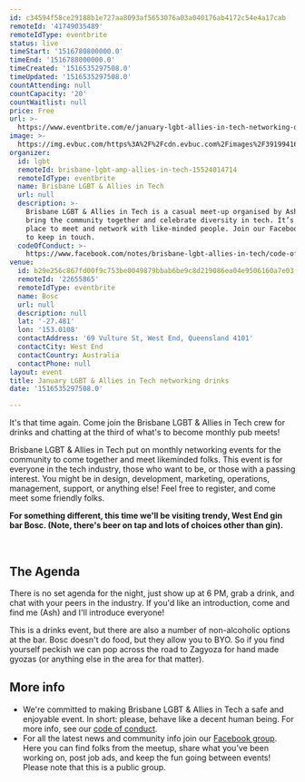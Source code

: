 ```yaml
---
id: c34594f58ce29188b1e727aa8093af5653076a03a040176ab4172c54e4a17cab
remoteId: '41749035489'
remoteIdType: eventbrite
status: live
timeStart: '1516780800000.0'
timeEnd: '1516788000000.0'
timeCreated: '1516535297508.0'
timeUpdated: '1516535297508.0'
countAttending: null
countCapacity: '20'
countWaitlist: null
price: Free
url: >-
  https://www.eventbrite.com/e/january-lgbt-allies-in-tech-networking-drinks-tickets-41749035489?aff=ebapi
image: >-
  https://img.evbuc.com/https%3A%2F%2Fcdn.evbuc.com%2Fimages%2F39199416%2F51618020442%2F1%2Foriginal.jpg?s=6a40729380edd4f62d4e08803416eb14
organizer:
  id: lgbt
  remoteId: brisbane-lgbt-amp-allies-in-tech-15524014714
  remoteIdType: eventbrite
  name: Brisbane LGBT & Allies in Tech
  url: null
  description: >-
    Brisbane LGBT & Allies in Tech is a casual meet-up organised by Ash Kyd to
    bring the community together and celebrate diversity in tech. It’s a great
    place to meet and network with like-minded people. Join our Facebook group
    to keep in touch.
  codeOfConduct: >-
    https://www.facebook.com/notes/brisbane-lgbt-allies-in-tech/code-of-conduct/350106142084029/
venue:
  id: b29e256c867fd00f9c753be0049879bbab6be9c8d219086ea04e9506160a7e03
  remoteId: '22655865'
  remoteIdType: eventbrite
  name: Bosc
  url: null
  description: null
  lat: '-27.481'
  lon: '153.0108'
  contactAddress: '69 Vulture St, West End, Queensland 4101'
  contactCity: West End
  contactCountry: Australia
  contactPhone: null
layout: event
title: January LGBT & Allies in Tech networking drinks
date: '1516535297508.0'

---
```

<P>It's that time again. Come join the Brisbane LGBT &amp; Allies in Tech crew for drinks and chatting at the third of what's to become monthly pub meets!</P>
<P>Brisbane LGBT &amp; Allies in Tech put on monthly networking events for the community to come together and meet likeminded folks. This event is for everyone in the tech industry, those who want to be, or those with a passing interest. You might be in design, development, marketing, operations, management, support, or anything else! Feel free to register, and come meet some friendly folks.</P>
<P><STRONG>For something different, this time we'll be visiting trendy, West End gin bar Bosc. (Note, there's beer on tap and lots of choices other than gin).</STRONG></P>
<P><BR></P>
<H2>The Agenda</H2>
<P>There is no set agenda for the night, just show up at 6 PM, grab a drink, and chat with your peers in the industry. If you'd like an introduction, come and find me (Ash) and I'll introduce everyone!</P>
<P>This is a drinks event, but there are also a number of non-alcoholic options at the bar. Bosc doesn't do food, but they allow you to BYO. So if you find yourself peckish we can pop across the road to Zagyoza for hand made gyozas (or anything else in the area for that matter).</P>
<H2>More info</H2>
<UL>
<LI>We're committed to making Brisbane LGBT &amp; Allies in Tech a safe and enjoyable event. In short: please, behave like a decent human being. For more info, see our <A HREF="https://www.facebook.com/notes/brisbane-lgbt-allies-in-tech/code-of-conduct/350106142084029/" TARGET="_blank" REL="noreferrer noopener nofollow noopener noreferrer nofollow">code of conduct</A>.</LI>
<LI>For all the latest news and community info join our <A HREF="https://www.facebook.com/groups/bne.lgbt.tech/" TARGET="_blank" REL="noreferrer noopener nofollow noopener noreferrer nofollow">Facebook group</A>. Here you can find folks from the meetup, share what you've been working on, post job ads, and keep the fun going between events! Please note that this is a public group.</LI>
</UL>

